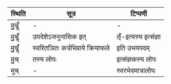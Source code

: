 | स्थिति | सूत्र | टिप्पणी |
| ----- | ------- | ------ |
| मु॒चॢँ॑ | - | - |
| मु॒चॢँ॑ | उपदेशेऽजनुनासिक इत् | ऌँ-इत्यस्य इत्संज्ञा |
| मु॒चॢँ॑ | स्वरितञितः कर्त्रभिप्राये क्रियाफले | इति उभयपदम् |
| मु॒च् | तस्य लोपः | इत्संज्ञकस्य लोपः |
| मुच् | - | स्वरभेदमात्रालोपः |
